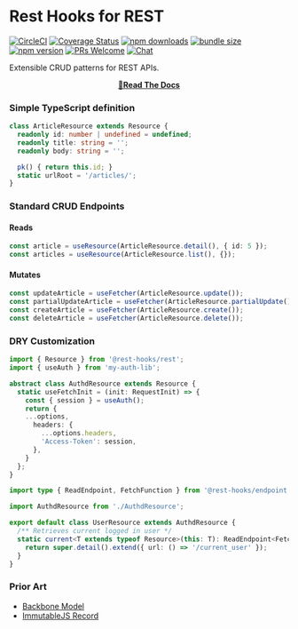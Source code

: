 # Rest Hooks for REST
[![CircleCI](https://circleci.com/gh/coinbase/rest-hooks.svg?style=shield)](https://circleci.com/gh/coinbase/rest-hooks)
[![Coverage Status](https://img.shields.io/coveralls/coinbase/rest-hooks.svg?style=flat-square)](https://coveralls.io/github/coinbase/rest-hooks?branch=master)
[![npm downloads](https://img.shields.io/npm/dm/@rest-hooks/rest.svg?style=flat-square)](https://www.npmjs.com/package/@rest-hooks/rest)
[![bundle size](https://img.shields.io/bundlephobia/minzip/@rest-hooks/rest?style=flat-square)](https://bundlephobia.com/result?p=@rest-hooks/rest)
[![npm version](https://img.shields.io/npm/v/@rest-hooks/rest.svg?style=flat-square)](https://www.npmjs.com/package/@rest-hooks/rest)
[![PRs Welcome](https://img.shields.io/badge/PRs-welcome-brightgreen.svg?style=flat-square)](http://makeapullrequest.com)
[![Chat](https://img.shields.io/discord/768254430381735967.svg?style=flat-square&colorB=758ED3)](https://discord.gg/35nb8Mz)

Extensible CRUD patterns for REST APIs.

<div align="center">

**[📖Read The Docs](https://resthooks.io/docs/rest/usage)**

</div>

### Simple TypeScript definition

```typescript
class ArticleResource extends Resource {
  readonly id: number | undefined = undefined;
  readonly title: string = '';
  readonly body: string = '';

  pk() { return this.id; }
  static urlRoot = '/articles/';
}
```

### Standard CRUD Endpoints

#### Reads

```typescript
const article = useResource(ArticleResource.detail(), { id: 5 });
const articles = useResource(ArticleResource.list(), {});
```

#### Mutates

```typescript
const updateArticle = useFetcher(ArticleResource.update());
const partialUpdateArticle = useFetcher(ArticleResource.partialUpdate());
const createArticle = useFetcher(ArticleResource.create());
const deleteArticle = useFetcher(ArticleResource.delete());
```

### DRY Customization

```typescript
import { Resource } from '@rest-hooks/rest';
import { useAuth } from 'my-auth-lib';

abstract class AuthdResource extends Resource {
  static useFetchInit = (init: RequestInit) => {
    const { session } = useAuth();
    return {
    ...options,
      headers: {
        ...options.headers,
        'Access-Token': session,
      },
    }
  };
}
```

```typescript
import type { ReadEndpoint, FetchFunction } from '@rest-hooks/endpoint';

import AuthdResource from './AuthdResource';

export default class UserResource extends AuthdResource {
  /** Retrieves current logged in user */
  static current<T extends typeof Resource>(this: T): ReadEndpoint<FetchFunction, T> {
    return super.detail().extend({ url: () => '/current_user' });
  }
}
```

### Prior Art

- [Backbone Model](https://backbonejs.org/#Model)
- [ImmutableJS Record](https://immutable-js.github.io/immutable-js/docs/#/Record)
